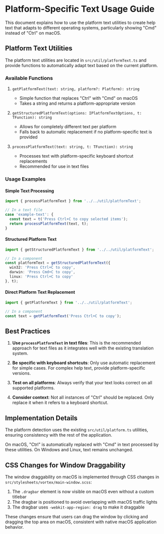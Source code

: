 # Platform-Specific Text Usage Guide

This document explains how to use the platform text utilities to create help text that adapts to different operating systems, particularly showing "Cmd" instead of "Ctrl" on macOS.

## Platform Text Utilities

The platform text utilities are located in `src/util/platformText.ts` and provide functions to automatically adapt text based on the current platform.

### Available Functions

1. `getPlatformText(text: string, platform?: Platform): string`
   - Simple function that replaces "Ctrl" with "Cmd" on macOS
   - Takes a string and returns a platform-appropriate version

2. `getStructuredPlatformText(options: IPlatformTextOptions, t: TFunction): string`
   - Allows for completely different text per platform
   - Falls back to automatic replacement if no platform-specific text is provided

3. `processPlatformText(text: string, t: TFunction): string`
   - Processes text with platform-specific keyboard shortcut replacements
   - Recommended for use in text files

### Usage Examples

#### Simple Text Processing
```typescript
import { processPlatformText } from '../../util/platformText';

// In a text file
case 'example-text': {
  const text = t('Press Ctrl+C to copy selected items');
  return processPlatformText(text, t);
}
```

#### Structured Platform Text
```typescript
import { getStructuredPlatformText } from '../../util/platformText';

// In a component
const platformText = getStructuredPlatformText({
  win32: 'Press Ctrl+C to copy',
  darwin: 'Press Cmd+C to copy',
  linux: 'Press Ctrl+C to copy'
}, t);
```

#### Direct Platform Text Replacement
```typescript
import { getPlatformText } from '../../util/platformText';

// In a component
const text = getPlatformText('Press Ctrl+C to copy');
```

## Best Practices

1. **Use `processPlatformText` in text files**: This is the recommended approach for text files as it integrates well with the existing translation system.

2. **Be specific with keyboard shortcuts**: Only use automatic replacement for simple cases. For complex help text, provide platform-specific versions.

3. **Test on all platforms**: Always verify that your text looks correct on all supported platforms.

4. **Consider context**: Not all instances of "Ctrl" should be replaced. Only replace it when it refers to a keyboard shortcut.

## Implementation Details

The platform detection uses the existing `src/util/platform.ts` utilities, ensuring consistency with the rest of the application.

On macOS, "Ctrl" is automatically replaced with "Cmd" in text processed by these utilities. On Windows and Linux, text remains unchanged.

## CSS Changes for Window Draggability

The window draggability on macOS is implemented through CSS changes in `src/stylesheets/vortex/main-window.scss`:

1. The `.dragbar` element is now visible on macOS even without a custom titlebar
2. The dragbar is positioned to avoid overlapping with macOS traffic lights
3. The dragbar uses `-webkit-app-region: drag` to make it draggable

These changes ensure that users can drag the window by clicking and dragging the top area on macOS, consistent with native macOS application behavior.
